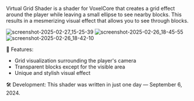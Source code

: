 Virtual Grid Shader is a shader for VoxelCore that creates a grid effect around the player while leaving a small ellipse to see nearby blocks. This results in a mesmerizing visual effect that allows you to see through blocks.

![screenshot-2025-02-27_15-25-39](https://github.com/user-attachments/assets/2f4c6ff6-4e50-409c-b58b-a058808c9967)
![screenshot-2025-02-26_18-45-55](https://github.com/user-attachments/assets/144c3ab5-c86c-49f9-895a-2dbb9f5ba1ef)
![screenshot-2025-02-26_18-42-10](https://github.com/user-attachments/assets/9312d9fe-3f45-4b5b-a834-7cc628b9236b)


🔹 Features:
- Grid visualization surrounding the player's camera
- Transparent blocks except for the visible area
- Unique and stylish visual effect

🛠️ Development:
This shader was written in just one day — September 6, 2024.
